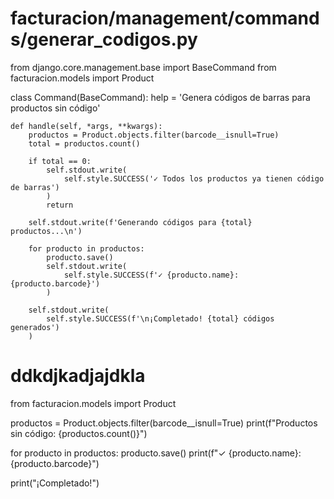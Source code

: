 # facturacion/management/commands/generar_codigos.py
from django.core.management.base import BaseCommand
from facturacion.models import Product

class Command(BaseCommand):
    help = 'Genera códigos de barras para productos sin código'

    def handle(self, *args, **kwargs):
        productos = Product.objects.filter(barcode__isnull=True)
        total = productos.count()
        
        if total == 0:
            self.stdout.write(
                self.style.SUCCESS('✓ Todos los productos ya tienen código de barras')
            )
            return
        
        self.stdout.write(f'Generando códigos para {total} productos...\n')
        
        for producto in productos:
            producto.save()
            self.stdout.write(
                self.style.SUCCESS(f'✓ {producto.name}: {producto.barcode}')
            )
        
        self.stdout.write(
            self.style.SUCCESS(f'\n¡Completado! {total} códigos generados')
        )


# ddkdjkadjajdkla
from facturacion.models import Product

productos = Product.objects.filter(barcode__isnull=True)
print(f"Productos sin código: {productos.count()}")

for producto in productos:
    producto.save()
    print(f"✓ {producto.name}: {producto.barcode}")

print("¡Completado!")